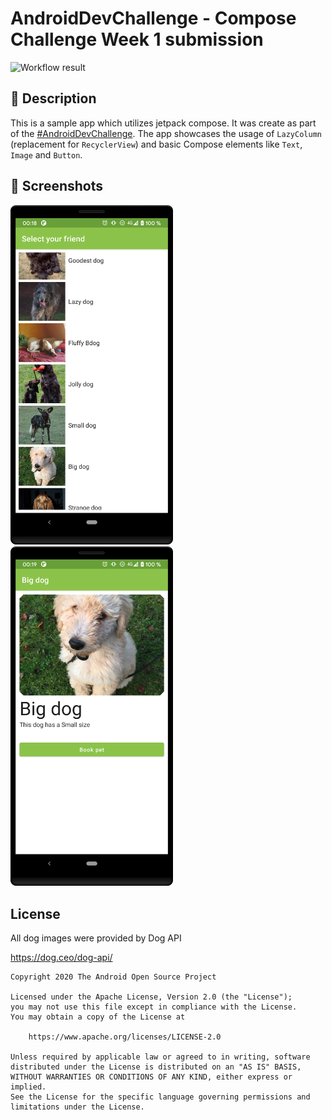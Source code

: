 # AndroidDevChallenge - Compose Challenge Week 1 submission

<!--- Replace <OWNER> with your Github Username and <REPOSITORY> with the name of your repository. -->
<!--- You can find both of these in the url bar when you open your repository in github. -->
![Workflow result](https://github.com/Farbklex/ComposeChallengeWeek1/workflows/Check/badge.svg)


## :scroll: Description
This is a sample app which utilizes jetpack compose. It was create as part of the
[#AndroidDevChallenge](https://android-developers.googleblog.com/2021/02/android-dev-challenge-lift-off-with.html).
The app showcases the usage of `LazyColumn` (replacement for `RecyclerView`) and basic Compose elements
like `Text`, `Image` and `Button`.

## :camera_flash: Screenshots
<img src="/results/screenshot_1.png" width="260">&emsp;<img src="/results/screenshot_2.png" width="260">

## License
All dog images were provided by Dog API

https://dog.ceo/dog-api/

```
Copyright 2020 The Android Open Source Project

Licensed under the Apache License, Version 2.0 (the "License");
you may not use this file except in compliance with the License.
You may obtain a copy of the License at

    https://www.apache.org/licenses/LICENSE-2.0

Unless required by applicable law or agreed to in writing, software
distributed under the License is distributed on an "AS IS" BASIS,
WITHOUT WARRANTIES OR CONDITIONS OF ANY KIND, either express or implied.
See the License for the specific language governing permissions and
limitations under the License.
```